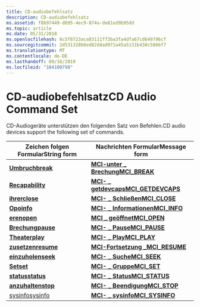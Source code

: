 ```yaml
---
title: CD-audiobefehlsatz
description: CD-audiobefehlsatz
ms.assetid: f8b97449-d695-4ec9-874a-de81ed9b95dd
ms.topic: article
ms.date: 05/31/2018
ms.openlocfilehash: 6c5f8723aca83111ff3ba3fa4dfa67cd649796cf
ms.sourcegitcommit: 2d531328b6ed82d4ad971a45a5131b430c5866f7
ms.translationtype: MT
ms.contentlocale: de-DE
ms.lasthandoff: 09/16/2019
ms.locfileid: "104100798"
---
```

# <a name="cd-audio-command-set"></a><span data-ttu-id="83a48-103">CD-audiobefehlsatz</span><span class="sxs-lookup"><span data-stu-id="83a48-103">CD Audio Command Set</span></span>

<span data-ttu-id="83a48-104">CD-Audiogeräte unterstützen den folgenden Satz von Befehlen.</span><span class="sxs-lookup"><span data-stu-id="83a48-104">CD audio devices support the following set of commands.</span></span>



| <span data-ttu-id="83a48-105">Zeichen folgen Formular</span><span class="sxs-lookup"><span data-stu-id="83a48-105">String form</span></span>                      | <span data-ttu-id="83a48-106">Nachrichten Formular</span><span class="sxs-lookup"><span data-stu-id="83a48-106">Message form</span></span>                              |
|----------------------------------|-------------------------------------------|
| [<span data-ttu-id="83a48-107">**Umbruch**</span><span class="sxs-lookup"><span data-stu-id="83a48-107">**break**</span></span>](break.md)           | [<span data-ttu-id="83a48-108">**MCI-unter \_ Brechung**</span><span class="sxs-lookup"><span data-stu-id="83a48-108">**MCI\_BREAK**</span></span>](mci-break.md)           |
| [<span data-ttu-id="83a48-109">**Re**</span><span class="sxs-lookup"><span data-stu-id="83a48-109">**capability**</span></span>](capability.md) | [<span data-ttu-id="83a48-110">**MCI- \_ getdevcaps**</span><span class="sxs-lookup"><span data-stu-id="83a48-110">**MCI\_GETDEVCAPS**</span></span>](mci-getdevcaps.md) |
| [<span data-ttu-id="83a48-111">**ihrer**</span><span class="sxs-lookup"><span data-stu-id="83a48-111">**close**</span></span>](close.md)           | [<span data-ttu-id="83a48-112">**MCI- \_ Schließen**</span><span class="sxs-lookup"><span data-stu-id="83a48-112">**MCI\_CLOSE**</span></span>](mci-close.md)           |
| [<span data-ttu-id="83a48-113">**Opo**</span><span class="sxs-lookup"><span data-stu-id="83a48-113">**info**</span></span>](info.md)             | [<span data-ttu-id="83a48-114">**MCI- \_ Informationen**</span><span class="sxs-lookup"><span data-stu-id="83a48-114">**MCI\_INFO**</span></span>](mci-info.md)             |
| [<span data-ttu-id="83a48-115">**eren**</span><span class="sxs-lookup"><span data-stu-id="83a48-115">**open**</span></span>](open.md)             | [<span data-ttu-id="83a48-116">**MCI \_ geöffnet**</span><span class="sxs-lookup"><span data-stu-id="83a48-116">**MCI\_OPEN**</span></span>](mci-open.md)             |
| [<span data-ttu-id="83a48-117">**Brechung**</span><span class="sxs-lookup"><span data-stu-id="83a48-117">**pause**</span></span>](pause.md)           | [<span data-ttu-id="83a48-118">**MCI- \_ Pause**</span><span class="sxs-lookup"><span data-stu-id="83a48-118">**MCI\_PAUSE**</span></span>](mci-pause.md)           |
| [<span data-ttu-id="83a48-119">**Theater**</span><span class="sxs-lookup"><span data-stu-id="83a48-119">**play**</span></span>](play.md)             | [<span data-ttu-id="83a48-120">**MCI- \_ Play**</span><span class="sxs-lookup"><span data-stu-id="83a48-120">**MCI\_PLAY**</span></span>](mci-play.md)             |
| [<span data-ttu-id="83a48-121">**zusetzen**</span><span class="sxs-lookup"><span data-stu-id="83a48-121">**resume**</span></span>](resume.md)         | [<span data-ttu-id="83a48-122">**MCI-Fortsetzung \_**</span><span class="sxs-lookup"><span data-stu-id="83a48-122">**MCI\_RESUME**</span></span>](mci-resume.md)         |
| [<span data-ttu-id="83a48-123">**einzuholen**</span><span class="sxs-lookup"><span data-stu-id="83a48-123">**seek**</span></span>](seek.md)             | [<span data-ttu-id="83a48-124">**MCI- \_ Suche**</span><span class="sxs-lookup"><span data-stu-id="83a48-124">**MCI\_SEEK**</span></span>](mci-seek.md)             |
| [<span data-ttu-id="83a48-125">**Set**</span><span class="sxs-lookup"><span data-stu-id="83a48-125">**set**</span></span>](set.md)               | [<span data-ttu-id="83a48-126">**MCI- \_ Gruppe**</span><span class="sxs-lookup"><span data-stu-id="83a48-126">**MCI\_SET**</span></span>](mci-set.md)               |
| [<span data-ttu-id="83a48-127">**status**</span><span class="sxs-lookup"><span data-stu-id="83a48-127">**status**</span></span>](status.md)         | [<span data-ttu-id="83a48-128">**MCI- \_ Status**</span><span class="sxs-lookup"><span data-stu-id="83a48-128">**MCI\_STATUS**</span></span>](mci-status.md)         |
| [<span data-ttu-id="83a48-129">**anzuhalten**</span><span class="sxs-lookup"><span data-stu-id="83a48-129">**stop**</span></span>](stop.md)             | [<span data-ttu-id="83a48-130">**MCI- \_ Beendigung**</span><span class="sxs-lookup"><span data-stu-id="83a48-130">**MCI\_STOP**</span></span>](mci-stop.md)             |
| [<span data-ttu-id="83a48-131">sysinfo</span><span class="sxs-lookup"><span data-stu-id="83a48-131">sysinfo</span></span>](sysinfo.md)           | [<span data-ttu-id="83a48-132">**MCI- \_ sysinfo**</span><span class="sxs-lookup"><span data-stu-id="83a48-132">**MCI\_SYSINFO**</span></span>](mci-sysinfo.md)       |



 

 

 




